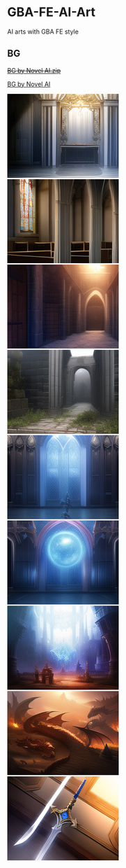 # GBA-FE-AI-Art
AI arts with GBA FE style

## BG

~~[BG by Novel AI.zip](https://github.com/laqieer/GBA-FE-AI-Art/files/9794796/BG.by.Novel.AI.zip)~~

[BG by Novel AI](https://github.com/laqieer/GBA-FE-AI-Art/tree/main/artifacts/BG)

![palace](https://github.com/laqieer/GBA-FE-AI-Art/blob/main/artifacts/BG/palace,%20game%20cg,%20%20s-1222016558.png?raw=true)![church](https://github.com/laqieer/GBA-FE-AI-Art/blob/main/artifacts/BG/church,%20game%20cg%20s-765040311.png?raw=true)![dungeon](https://github.com/laqieer/GBA-FE-AI-Art/blob/main/artifacts/BG/dungeon%2C%20game%20cg%20s-1853817189.png)![ruin](https://github.com/laqieer/GBA-FE-AI-Art/blob/main/artifacts/BG/ruins,%20game%20cg%20s-2627931025.png?raw=true)![magic](https://github.com/laqieer/GBA-FE-AI-Art/blob/main/artifacts/BG/magic,%20game%20cg%20s-1646894461.png?raw=true)![magic](https://github.com/laqieer/GBA-FE-AI-Art/blob/main/artifacts/BG/magic,%20game%20cg%20s-1646894457.png?raw=true)![fantasy](https://github.com/laqieer/GBA-FE-AI-Art/blob/main/artifacts/BG/fantasy,%20magic,%20game%20cg%20s-661124043.png?raw=true)![dragon](https://github.com/laqieer/GBA-FE-AI-Art/blob/main/artifacts/BG/Loong,%20dragon%20background,%20loong%20background,%20game%20cg%20s-2489986057.png?raw=true)![sword](https://github.com/laqieer/GBA-FE-AI-Art/blob/main/artifacts/BG/sword,%20game%20cg%20s-2744763085.png?raw=true)
